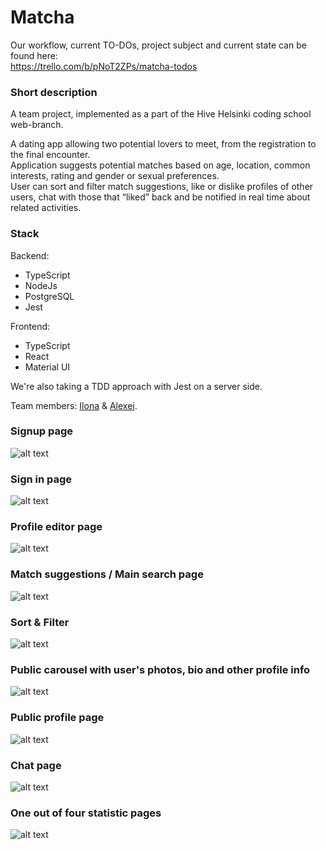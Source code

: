 # Matcha
  
Our workflow, current TO-DOs, project subject and current state can be found here:  
https://trello.com/b/pNoT2ZPs/matcha-todos

### Short description  
A team project, implemented as a part of the Hive Helsinki coding school web-branch.  
  
A dating app allowing two potential lovers to meet, from the registration to the final encounter.  
Application suggests potential matches based on age, location, common interests, rating and gender or sexual preferences.  
User can sort and filter match suggestions, like or dislike profiles of other users, chat with those that “liked” back and be notified in real time about related activities.  
  
### Stack  

Backend:
- TypeScript
- NodeJs
- PostgreSQL
- Jest

Frontend:
- TypeScript
- React
- Material UI  

We're also taking a TDD approach with Jest on a server side.
  
Team members: [Ilona](https://github.com/fglsn) & [Alexei](https://github.com/alex2011576).

### Signup page ###  
![alt text](https://github.com/fglsn/matcha/blob/master/client/screenshots/1.png?raw=true)  
  
 ### Sign in page ###  
![alt text](https://github.com/fglsn/matcha/blob/master/client/screenshots/2.png?raw=true)  

### Profile editor page ###  
![alt text](https://github.com/fglsn/matcha/blob/master/client/screenshots/3.png?raw=true)  

### Match suggestions / Main search page ###  
![alt text](https://github.com/fglsn/matcha/blob/master/client/screenshots/4.png?raw=true)  

### Sort & Filter ###  
![alt text](https://github.com/fglsn/matcha/blob/master/client/screenshots/9.png?raw=true)  
  
### Public carousel with user's photos, bio and other profile info ###  
![alt text](https://github.com/fglsn/matcha/blob/master/client/screenshots/5.png?raw=true)  

### Public profile page ###  
![alt text](https://github.com/fglsn/matcha/blob/master/client/screenshots/6.png?raw=true)  
  
### Chat page ###  
![alt text](https://github.com/fglsn/matcha/blob/master/client/screenshots/7.png?raw=true)  

### One out of four statistic pages ###  
![alt text](https://github.com/fglsn/matcha/blob/master/client/screenshots/8.png?raw=true)  

